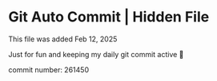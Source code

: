 # Git Auto Commit | Hidden File

This file was added Feb 12, 2025

Just for fun and keeping my daily git commit active 🤪

commit number: 261450
